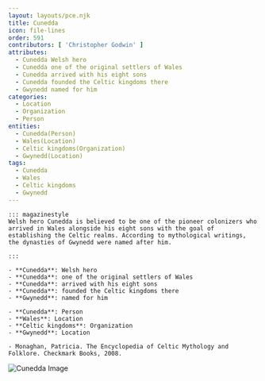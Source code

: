 ```yaml
---
layout: layouts/pce.njk
title: Cunedda
icon: file-lines
order: 591
contributors: [ 'Christopher Godwin' ]
attributes:
  - Cunedda Welsh hero
  - Cunedda one of the original settlers of Wales
  - Cunedda arrived with his eight sons
  - Cunedda founded the Celtic kingdoms there
  - Gwynedd named for him
categories:
  - Location
  - Organization
  - Person
entities:
  - Cunedda(Person)
  - Wales(Location)
  - Celtic kingdoms(Organization)
  - Gwynedd(Location)
tags:
  - Cunedda
  - Wales
  - Celtic kingdoms
  - Gwynedd
---
```

``` tab [group1:Info]
::: magazinestyle
Welsh hero Cunedda is believed to be one of the pioneer colonizers who arrived in Wales alongside his eight sons with the goal of establishing the Celtic realms. According to mythological writings, the dynasties of Gwynedd were named after him.

:::
```
``` tab [group1:Attributes]
- **Cunedda**: Welsh hero
- **Cunedda**: one of the original settlers of Wales
- **Cunedda**: arrived with his eight sons
- **Cunedda**: founded the Celtic kingdoms there
- **Gwynedd**: named for him
```
``` tab [group1:Entities]
- **Cunedda**: Person
- **Wales**: Location
- **Celtic kingdoms**: Organization
- **Gwynedd**: Location
```
``` tab [group1:Sources]
- Monaghan, Patricia. The Encyclopedia of Celtic Mythology and Folklore. Checkmark Books, 2008.
```
![Cunedda Image](https://upload.wikimedia.org/wikipedia/commons/9/9f/Crop_Cunedda_from_File_History_of_the_Kings.jpg)
